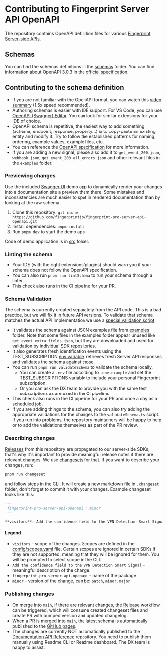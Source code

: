 # Contributing to Fingerprint Server API OpenAPI

The repository contains OpenAPI definition files for various [Fingerprint Server-side APIs](https://dev.fingerprint.com/reference).

## Schemas

You can find the schemas definitions in the [schemas](/schemas) folder. You can find information about OpenAPI 3.0.3 in the [official specification](https://spec.openapis.org/oas/v3.0.3).

## Contributing to the schema definition

- If you are not familiar with the OpenAPI format, you can watch this [video summary](https://www.youtube.com/watch?v=pRS9LRBgjYg) (1.5x speed recommended).
- Authoring schemas is easier with IDE support. For VS Code, you can use [OpenAPI (Swagger) Editor](https://marketplace.visualstudio.com/items?itemName=42Crunch.vscode-openapi). You can look for similar extensions for your IDE of choice.
- OpenAPI schema is repetitive, the easiest way to add something (schema, endpoint, response, property...) is to copy-paste an existing entity and modify it. Try to follow the established patterns for naming, ordering, example values, example files, etc.
- You can reference the [OpenAPI specification](https://spec.openapis.org/oas/v3.0.3) for more information.
- If you are adding a new signal, please also add it to `get_event_200.json`, `webhook.json`, `get_event_200_all_errors.json` and other relevant files in the `examples` folder.

### Previewing changes

Use the included [Swagger UI](https://github.com/swagger-api/swagger-ui) demo app to dynamically render your changes into a documentation site a preview them there. Some mistakes and inconsistencies are much easier to spot in rendered documentation than by looking at the raw schema.

1. Clone this repository: `git clone https://github.com/fingerprintjs/fingerprint-pro-server-api-openapi.git`
2. Install dependencies: `pnpm install`
3. Run `pnpm dev` to start the demo app

Code of demo application is in [src](src) folder.

### Linting the schema

- Your IDE (with the right extensions/plugins) should warn you if your schema does not follow the OpenAPI specification.
- You can also run `pnpm run lintSchema` to run your schema through a linter.
- This check also runs in the CI pipeline for your PR.

### Schema Validation

The schema is currently created separately from the API code. This is a bad practice, but we will fix it in future API versions.
To validate that schema matches the actual API implementation we use a [special validation script](/bin/validateSchema.ts).

- It validates the schema against JSON examples file from [examples](/schemas/paths/examples) folder. Note that some files in the examples folder appear unused like `get_event_extra_fields.json`, but they are downloaded and used for validation by individual SDK repositories.
- It also generates fresh identification events using the TEST_SUBSCRIPTION [env variable](./.env.example), retrieves fresh Server API responses and validates the schema against those.
- You can run `pnpm run validateSchema` to validate the schema locally.
  - You can create a `.env` file according to `.env.example` and set the TEST_SUBSCRIPTIONS variable to include your personal Fingerprint subscription.
  - Or you can ask the DX team to provide you with the same test subscriptions as are used in the CI pipeline.
- This check also runs in the CI pipeline for your PR and once a day as a scheduled job.
- If you are adding things to the schema, you can also try adding the appropriate validations for the changes to the `validateSchema.ts` script. If you run into problems, the repository maintainers will be happy to help or to add the validations themselves as part of the PR review.

### Describing changes
[Releases](https://github.com/fingerprintjs/fingerprint-pro-server-api-openapi/releases) from this repository are propagated to our server-side SDKs, that's why it's important to provide meaningful release notes if there are relevant changes.
We use [changesets](https://github.com/changesets/changesets) for that. If you want to describe your changes, run:
```sh
pnpm run changeset
``` 
and follow steps in the CLI. It will create a new markdown file in `.changeset` folder, don't forget to commit it with your changes.
Example changeset looks like this:
```markdown
---
'fingerprint-pro-server-api-openapi': minor
---

**visitors**: Add the confidence field to the VPN Detection Smart Signal
```

#### Legend
- `visitors` - scope of the changes. Scopes are defined in the [config/scopes.yaml](config/scopes.yaml) file. Certain scopes are ignored in certain SDKs if they are not supported, meaning that they will be ignored for them. You will be prompted to select scope in the CLI.
- `Add the confidence field to the VPN Detection Smart Signal` - meaningful description of the change.
- `fingerprint-pro-server-api-openapi` - name of the package
- `minor` - version of the change, can be: `patch`, `minor`, `major`

### Publishing changes

- On merge into `main`, if there are relevant changes, the [Release](https://github.com/fingerprintjs/fingerprint-pro-server-api-openapi/actions/workflows/release.yml) workflow can be triggered, which will consume created changeset files and create PR with bumped version and updated changelog.
- When a PR is merged into `main`, the latest schema is automatically published to the [GitHub pages](https://fingerprintjs.github.io/fingerprint-pro-server-api-openapi/).
- The changes are currently NOT automatically published to the [Documentation API Reference](https://dev.fingerprint.com/reference) repository. You need to publish them manually using Readme CLI or Readme dashboard. The DX team is happy to assist.
